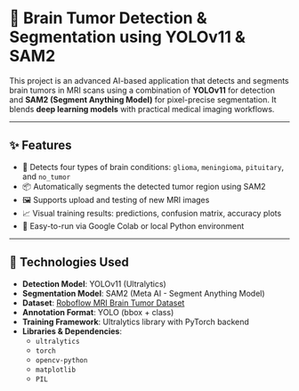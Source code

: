 # 🧠 Brain Tumor Detection & Segmentation using YOLOv11 & SAM2

This project is an advanced AI-based application that detects and segments brain tumors in MRI scans using a combination of **YOLOv11** for detection and **SAM2 (Segment Anything Model)** for pixel-precise segmentation. It blends **deep learning models** with practical medical imaging workflows.

---

## ✨ Features

- 🧠 Detects four types of brain conditions: `glioma`, `meningioma`, `pituitary`, and `no_tumor`
- 📦 Automatically segments the detected tumor region using SAM2
- 🖼️ Supports upload and testing of new MRI images
- 📈 Visual training results: predictions, confusion matrix, accuracy plots
- 🧪 Easy-to-run via Google Colab or local Python environment

---

## 🧠 Technologies Used

- **Detection Model**: YOLOv11 (Ultralytics)
- **Segmentation Model**: SAM2 (Meta AI - Segment Anything Model)
- **Dataset**: [Roboflow MRI Brain Tumor Dataset](https://universe.roboflow.com/brain-tumor-detection-wsera/tumor-detection-ko5jp/dataset/8)
- **Annotation Format**: YOLO (bbox + class)
- **Training Framework**: Ultralytics library with PyTorch backend
- **Libraries & Dependencies**:  
  - `ultralytics`  
  - `torch`  
  - `opencv-python`  
  - `matplotlib`  
  - `PIL`  



